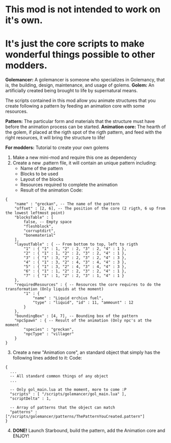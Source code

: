 # This mod is not intended to work on it's own.
# It's just the core scripts to make wonderful things possible to other modders.

**Golemancer:** A golemancer is someone who specializes in Golemancy, that is, the building, design, maintenance, and usage of golems.
**Golem:** An artificially created being brought to life by supernatural means.

The scripts contained in this mod allow you animate structures that you create following a pattern by feeding an animation core with some resources.

**Pattern:** The particular form and materials that the structure must have before the animation process can be started.
**Animation core:** The hearth of the golem, if placed at the rigth spot of the rigth pattern, and feed with the right resources, it will bring the structure to life!

**For modders:** Tutorial to create your own golems
1) Make a new mini-mod and require this one as dependency
2) Create a new .pattern file, it will contain an unique pattern including:
   * Name of the pattern
   * Blocks to be used
   * Layout of the blocks
   * Resources required to complete the animation
   * Result of the animation
Code:
```
{
    "name" : "greckan", -- The name of the pattern
    "offset" : [2, 6], -- The position of the core (2 rigth, 6 up from the lowest leftmost point)
    "blocksTable" : [
        false, -- Empty space
        "fleshblock",
        "corruptdirt",
        "bonematerial"
    ],
    "layoutTable" : { -- From bottom to top, left to rigth
        "1" : { "1" : 1, "2" : 2, "3" : 2, "4" : 1 },
        "2" : { "1" : 1, "2" : 2, "3" : 2, "4" : 1 },
        "3" : { "1" : 3, "2" : 2, "3" : 2, "4" : 3 },
        "4" : { "1" : 3, "2" : 4, "3" : 4, "4" : 3 },
        "5" : { "1" : 3, "2" : 4, "3" : 4, "4" : 3 },
        "6" : { "1" : 1, "2" : 2, "3" : 2, "4" : 1 },
        "7" : { "1" : 1, "2" : 2, "3" : 1, "4" : 1 }
    },
    "requiredResources" : { -- Resources the core requires to do the transformation (Only liquids at the moment)
        "1" : {
            "name" : "Liquid erchius fuel",
            "type" : "liquid", "id" : 11, "ammount" : 12
        }
    },
    "boundingBox" : [4, 7], -- Bounding box of the pattern
    "npcSpawn" : { -- Result of the animation (Only npc's at the moment
        "species" : "greckan",
        "npcType" : "villager"
    }
}
```
3) Create a new "Animation core", an standard object that simply has the following lines added to it:
Code:
```
{
  ...
  -- All standard common things of any object
  ...

  -- Only gol_main.lua at the moment, more to come :P
  "scripts" : [ "/scripts/golemancer/gol_main.lua" ],
  "scriptDelta" : 1,

  -- Array of patterns that the object can match
  "patterns" : ["/scripts/golemancer/patterns/ThePatternYouCreated.pattern"]
}
```
4) **DONE!** Launch Starbound, build the pattern, add the Animation core and ENJOY!
